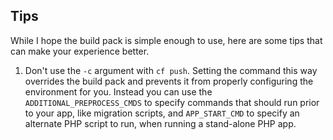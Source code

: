 ## Tips

While I hope the build pack is simple enough to use, here are some tips that can make your experience better.

1. Don't use the `-c` argument with `cf push`.  Setting the command this way overrides the build pack and prevents it from properly configuring the environment for you.  Instead you can use the `ADDITIONAL_PREPROCESS_CMDS` to specify commands that should run prior to your app, like migration scripts, and `APP_START_CMD` to specify an alternate PHP script to run, when running a stand-alone PHP app.

